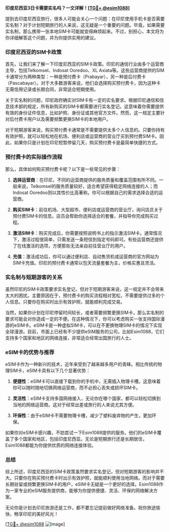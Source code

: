 **印度尼西亚3日卡需要实名吗？一文详解！[[TG💪+ @esim1088](https://t.me/s/esim1088)]**

提到去印度尼西亚旅行，很多人可能会关心一个问题：在印尼使用手机卡是否需要实名制？对于计划短期旅行的人来说，这无疑是一个重要的问题。毕竟，如果需要实名制，那么携带一张本地SIM卡可能就变得麻烦起来。不过，别担心，本文将为你详细解答这个问题，并为你提供实用的建议。

### 印度尼西亚的SIM卡政策

首先，让我们来了解一下印度尼西亚的SIM卡政策。印尼的通信行业由多个运营商主导，包括Telkomsel、Indosat Ooredoo、XL Axiata等。这些运营商提供的SIM卡通常分为两种类型：一种是预付费卡（Prabayar），另一种是后付费卡（Pascabayar）。对于大多数游客来说，他们会选择购买预付费卡，因为这种卡无需信用记录或长期合同，非常适合短期使用。

关于实名制的问题，印尼政府确实对SIM卡有一定的实名要求。根据印尼通信和信息技术部的规定，所有新购买的SIM卡都需要进行实名登记。这意味着你需要提供有效的身份证件信息，比如护照、身份证或其他官方文件。然而，这一规定主要针对后付费卡用户以及需要频繁更换SIM卡的本地用户。

对于短期游客来说，购买预付费卡通常是不需要提供太多个人信息的。只要你持有有效护照，就可以轻松地在机场、便利店或运营商的营业厅买到预付费SIM卡。因此，如果你只是计划在印尼短暂停留几天，购买预付费卡是最简单快捷的方式。

### 预付费卡的实际操作流程

那么，具体如何购买预付费卡呢？以下是一些常见的步骤：

1. **选择运营商**：在印尼，不同的运营商提供的服务质量和覆盖范围有所不同。一般来说，Telkomsel的服务质量较好，适合希望获得稳定网络连接的人；而Indosat Ooredoo则以其性价比高著称。你可以根据自己的需求选择合适的运营商。

2. **购买SIM卡**：前往机场、大型超市、便利店或运营商的营业厅，询问店员关于预付费SIM卡的信息。店员会帮助你选择适合的套餐，并指导你完成购买过程。

3. **激活SIM卡**：购买完成后，你需要按照说明书上的指示激活SIM卡。通常情况下，激活过程很简单，只需发送一条短信到指定号码即可。有些运营商还提供了在线激活的选项，方便那些无法亲自前往营业厅的用户。

4. **充值**：激活成功后，你可以通过便利店、自动售货机或运营商的官方网站为SIM卡充值。印尼的预付费卡通常以包天流量套餐为主，价格实惠且灵活。

### 实名制与短期游客的关系

虽然印尼的SIM卡政策要求实名登记，但对于短期游客来说，这一规定并不会带来太大的困扰。主要原因在于，预付费卡的购买流程相对宽松，不需要提供过多的个人信息。只要你在购买时出示有效护照，就能顺利完成交易。

当然，如果你计划在印尼停留时间较长，或者需要频繁更换SIM卡，那么实名制的要求可能会对你造成一定的不便。在这种情况下，你可以考虑购买一张支持国际漫游的eSIM卡。eSIM卡是一种虚拟SIM卡，可以在不更换物理SIM卡的情况下实现全球漫游。目前，市面上已经有不少提供eSIM服务的公司，比如Esim1088，它们支持多个国家和地区的网络连接，非常适合经常出国旅行的人士。

### eSIM卡的优势与推荐

eSIM卡作为一种新兴的技术，近年来受到了越来越多用户的青睐。相比传统的物理SIM卡，eSIM卡具有以下几个显著优势：

1. **便捷性**：eSIM卡可以直接下载到你的手机中，无需插入物理卡槽。这意味着你可以随时随地切换网络运营商，而不必担心丢失或损坏SIM卡。

2. **灵活性**：eSIM卡支持多国网络接入，无论你在哪个国家，都可以轻松切换到当地的网络运营商。这对于经常出差或旅行的人来说尤其方便。

3. **环保性**：由于eSIM卡不需要物理卡槽，减少了塑料废弃物的产生，更加环保。

如果你对eSIM卡感兴趣，不妨尝试一下Esim1088提供的服务。他们的eSIM卡覆盖了多个国家和地区，包括印度尼西亚。无论是短期旅行还是长期居住，Esim1088都能为你提供优质的网络连接体验。

### 总结

综上所述，印度尼西亚的SIM卡政策虽然要求实名登记，但对短期游客的影响并不大。只要你在购买预付费卡时出示有效护照，就能顺利使用当地网络。而对于需要长期驻留或频繁更换SIM卡的用户，eSIM卡无疑是一个更好的选择。Esim1088作为一家专业的eSIM服务提供商，能够为你提供便捷、灵活、环保的网络解决方案。

无论你是计划去印尼旅游还是工作，都不要忘记提前做好网络准备。祝你旅途愉快，畅享印尼的美好风光！

[[TG💪+ @esim1088](https://t.me/s/esim1088) ![Image](https://i.postimg.cc/4NQfJmqS/Snipaste-2025-05-13-00-14-12.png)]